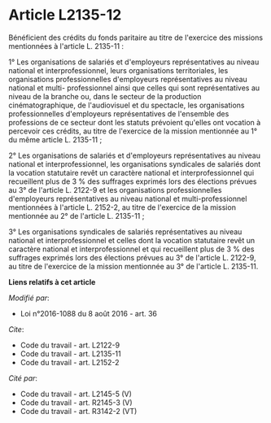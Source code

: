 # Article L2135-12

Bénéficient des crédits du fonds paritaire au titre de l'exercice des missions mentionnées à l'article L. 2135-11 : 

1° Les organisations de salariés et d'employeurs représentatives au niveau national et interprofessionnel, leurs
organisations territoriales, les organisations professionnelles d'employeurs représentatives au niveau national et multi-
professionnel ainsi que celles qui sont représentatives au niveau de la branche ou, dans le secteur de la production
cinématographique, de l'audiovisuel et du spectacle, les organisations professionnelles d'employeurs représentatives de
l'ensemble des professions de ce secteur dont les statuts prévoient qu'elles ont vocation à percevoir ces crédits, au titre
de l'exercice de la mission mentionnée au 1° du même article L. 2135-11 ; 

2° Les organisations de salariés et d'employeurs représentatives au niveau national et interprofessionnel, les organisations
syndicales de salariés dont la vocation statutaire revêt un caractère national et interprofessionnel qui recueillent plus de
3 % des suffrages exprimés lors des élections prévues au 3° de l'article L. 2122-9 et les organisations professionnelles
d'employeurs représentatives au niveau national et multi-professionnel mentionnées à l'article L. 2152-2, au titre de
l'exercice de la mission mentionnée au 2° de l'article L. 2135-11 ; 

3° Les organisations syndicales de salariés représentatives au niveau national et interprofessionnel et celles dont la
vocation statutaire revêt un caractère national et interprofessionnel et qui recueillent plus de 3 % des suffrages exprimés
lors des élections prévues au 3° de l'article L. 2122-9, au titre de l'exercice de la mission mentionnée au 3° de l'article
L. 2135-11.

**Liens relatifs à cet article**

_Modifié par_:

  - Loi n°2016-1088 du 8 août 2016 - art. 36

_Cite_:

  - Code du travail - art. L2122-9
  - Code du travail - art. L2135-11
  - Code du travail - art. L2152-2

_Cité par_:

  - Code du travail - art. L2145-5 (V)
  - Code du travail - art. R2145-3 (V)
  - Code du travail - art. R3142-2 (VT)
